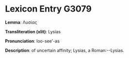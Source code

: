 # Lexicon Entry G3079

**Lemma**: Λυσίας

**Transliteration (xlit)**: Lysías

**Pronunciation**: loo-see'-as

**Description**:
of uncertain affinity; Lysias, a Roman:--Lysias.
